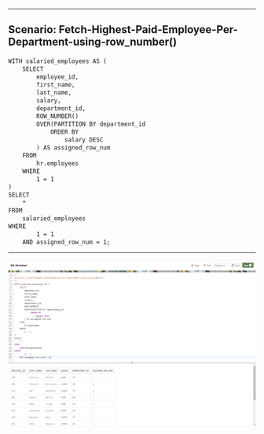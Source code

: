 --------------------------------------------------------------------------------
Scenario: Fetch-Highest-Paid-Employee-Per-Department-using-row_number()
--------------------------------------------------------------------------------
    WITH salaried_employees AS (
        SELECT
            employee_id,
            first_name,
            last_name,
            salary,
            department_id,
            ROW_NUMBER()
            OVER(PARTITION BY department_id
                ORDER BY
                    salary DESC
            ) AS assigned_row_num
        FROM
            hr.employees
        WHERE
            1 = 1
    )
    SELECT
        *
    FROM
        salaried_employees
    WHERE
            1 = 1
        AND assigned_row_num = 1;

--------------------------------------------------------------------------------

![!](../../../Assets/Oracle/Scenario-Fetch-Highest-Paid-Employee-Per-Department-using-row_number().PNG)